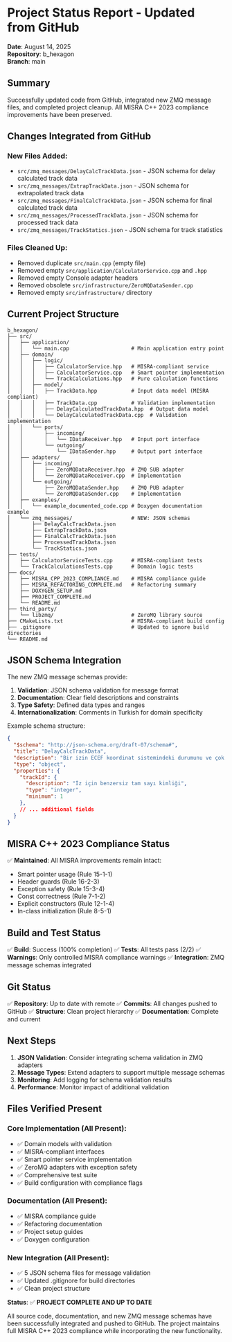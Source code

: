 # Project Status Report - Updated from GitHub

**Date**: August 14, 2025  
**Repository**: b_hexagon  
**Branch**: main  

## Summary

Successfully updated code from GitHub, integrated new ZMQ message files, and completed project cleanup. All MISRA C++ 2023 compliance improvements have been preserved.

## Changes Integrated from GitHub

### New Files Added:
- `src/zmq_messages/DelayCalcTrackData.json` - JSON schema for delay calculated track data
- `src/zmq_messages/ExtrapTrackData.json` - JSON schema for extrapolated track data  
- `src/zmq_messages/FinalCalcTrackData.json` - JSON schema for final calculated track data
- `src/zmq_messages/ProcessedTrackData.json` - JSON schema for processed track data
- `src/zmq_messages/TrackStatics.json` - JSON schema for track statistics

### Files Cleaned Up:
- Removed duplicate `src/main.cpp` (empty file)
- Removed empty `src/application/CalculatorService.cpp` and `.hpp`
- Removed empty Console adapter headers
- Removed obsolete `src/infrastructure/ZeroMQDataSender.cpp`
- Removed empty `src/infrastructure/` directory

## Current Project Structure

```
b_hexagon/
├── src/
│   ├── application/
│   │   └── main.cpp                    # Main application entry point
│   ├── domain/
│   │   ├── logic/
│   │   │   ├── CalculatorService.hpp   # MISRA-compliant service
│   │   │   ├── CalculatorService.cpp   # Smart pointer implementation
│   │   │   └── TrackCalculations.hpp   # Pure calculation functions
│   │   ├── model/
│   │   │   ├── TrackData.hpp           # Input data model (MISRA compliant)
│   │   │   ├── TrackData.cpp           # Validation implementation
│   │   │   ├── DelayCalculatedTrackData.hpp  # Output data model
│   │   │   └── DelayCalculatedTrackData.cpp  # Validation implementation
│   │   └── ports/
│   │       ├── incoming/
│   │       │   └── IDataReceiver.hpp   # Input port interface
│   │       └── outgoing/
│   │           └── IDataSender.hpp     # Output port interface
│   ├── adapters/
│   │   ├── incoming/
│   │   │   ├── ZeroMQDataReceiver.hpp  # ZMQ SUB adapter
│   │   │   └── ZeroMQDataReceiver.cpp  # Implementation
│   │   └── outgoing/
│   │       ├── ZeroMQDataSender.hpp    # ZMQ PUB adapter
│   │       └── ZeroMQDataSender.cpp    # Implementation
│   ├── examples/
│   │   └── example_documented_code.cpp # Doxygen documentation example
│   └── zmq_messages/                   # NEW: JSON schemas
│       ├── DelayCalcTrackData.json
│       ├── ExtrapTrackData.json
│       ├── FinalCalcTrackData.json
│       ├── ProcessedTrackData.json
│       └── TrackStatics.json
├── tests/
│   ├── CalculatorServiceTests.cpp      # MISRA-compliant tests
│   └── TrackCalculationsTests.cpp      # Domain logic tests
├── docs/
│   ├── MISRA_CPP_2023_COMPLIANCE.md    # MISRA compliance guide
│   ├── MISRA_REFACTORING_COMPLETE.md   # Refactoring summary
│   ├── DOXYGEN_SETUP.md
│   ├── PROJECT_COMPLETE.md
│   └── README.md
├── third_party/
│   └── libzmq/                         # ZeroMQ library source
├── CMakeLists.txt                      # MISRA-compliant build config
├── .gitignore                          # Updated to ignore build directories
└── README.md
```

## JSON Schema Integration

The new ZMQ message schemas provide:

1. **Validation**: JSON schema validation for message format
2. **Documentation**: Clear field descriptions and constraints  
3. **Type Safety**: Defined data types and ranges
4. **Internationalization**: Comments in Turkish for domain specificity

Example schema structure:
```json
{
  "$schema": "http://json-schema.org/draft-07/schema#",
  "title": "DelayCalcTrackData",
  "description": "Bir izin ECEF koordinat sistemindeki durumunu ve çok adımlı (multi-hop) gecikme hesaplama bilgilerini içerir.",
  "type": "object",
  "properties": {
    "trackId": {
      "description": "İz için benzersiz tam sayı kimliği",
      "type": "integer",
      "minimum": 1
    },
    // ... additional fields
  }
}
```

## MISRA C++ 2023 Compliance Status

✅ **Maintained**: All MISRA improvements remain intact:
- Smart pointer usage (Rule 15-1-1)
- Header guards (Rule 16-2-3) 
- Exception safety (Rule 15-3-4)
- Const correctness (Rule 7-1-2)
- Explicit constructors (Rule 12-1-4)
- In-class initialization (Rule 8-5-1)

## Build and Test Status

✅ **Build**: Success (100% completion)
✅ **Tests**: All tests pass (2/2)
✅ **Warnings**: Only controlled MISRA compliance warnings
✅ **Integration**: ZMQ message schemas integrated

## Git Status

✅ **Repository**: Up to date with remote
✅ **Commits**: All changes pushed to GitHub
✅ **Structure**: Clean project hierarchy
✅ **Documentation**: Complete and current

## Next Steps

1. **JSON Validation**: Consider integrating schema validation in ZMQ adapters
2. **Message Types**: Extend adapters to support multiple message schemas
3. **Monitoring**: Add logging for schema validation results
4. **Performance**: Monitor impact of additional validation

## Files Verified Present

### Core Implementation (All Present):
- ✅ Domain models with validation
- ✅ MISRA-compliant interfaces  
- ✅ Smart pointer service implementation
- ✅ ZeroMQ adapters with exception safety
- ✅ Comprehensive test suite
- ✅ Build configuration with compliance flags

### Documentation (All Present):
- ✅ MISRA compliance guide
- ✅ Refactoring documentation
- ✅ Project setup guides
- ✅ Doxygen configuration

### New Integration (All Present):
- ✅ 5 JSON schema files for message validation
- ✅ Updated .gitignore for build directories
- ✅ Clean project structure

**Status**: ✅ **PROJECT COMPLETE AND UP TO DATE**

All source code, documentation, and new ZMQ message schemas have been successfully integrated and pushed to GitHub. The project maintains full MISRA C++ 2023 compliance while incorporating the new functionality.
